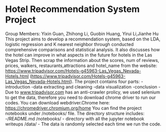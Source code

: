# Hotel Recommendation System Project 
Group Members: Yixin Guan, Zhihong Li, Guobin Huang, Yirui Li,Jianhe Hu 
This project aims to develop a recommendation system, based on the LDA, logistic regression and K nearest neighbor through conducted comprehensive comparisons and statistical analysis. It also discusses how the hotel can improve in what aspects in the future for hotels in the Las Vegas Strip. Then scrap the information about the scores, num of reviews, prices, walkers, restaurants,attractions and hotel_name from the website: https://www.tripadvisor.com/Hotels-g45963-Las_Vegas_Nevada-Hotels.html (https://www.tripadvisor.com/Hotels-g45963-Las_Vegas_Nevada-Hotels.html). 
The project contains four parts:
-introduction
-data extracting and cleaning
-data visualization
-conclusion
-Due to www.tripadvisor.com has an anti-crawler prolicy, we used selenium to get the data, therefore you need to download chrome driver to run our codes. You can download webdriver.Chrome here: 
https://chromedriver.chromium.org/home
You can find the project notebooks under /notebooks/ file. 
The directory structure includes: 
-/README.md 
/notebooks/ - directory with all the jupyter notebook writeups
/data/ - The data is randomly selected each time we run the code. 

